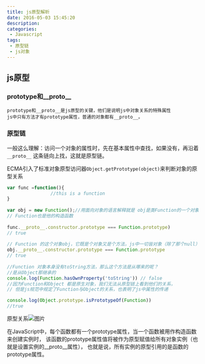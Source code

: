 ```yaml
---
title: js原型解析
date: 2016-05-03 15:45:20
description: 
categories:
 - Javascript 
tags: 
 - 原型链
 - js对象
---
```


## js原型

### prototype和__proto__    

    prototype和__proto__是js原型的关键，他们是说明js中对象关系的特殊属性
    js中只有方法才有prototype属性，普通的对象都有__proto__。

### 原型链

   一般这么理解：访问一个对象的属性时，先在基本属性中查找，如果没有，再沿着 ` __proto__ `
   这条链向上找，这就是原型链。

   ECMA引入了标准对象原型访问器` Object.getPrototype(object) `来判断对象的原型关系
       
```js
var func =function(){
                //this is a function
}
    
var obj = new Function();//用面向对象的语言解释就是 obj是类Function的一个对象，
// Function也是他的构造函数
    
func.__proto__.constructor.prototype === Function.prototype)
// true
    
// Function 的这个对象obj，它既是个对象又是个方法，js中一切皆对象（除了那个null）
obj.__proto__.constructor.prototype === Function.prototype
// true
    
//Function 对象本身没有toString方法，那么这个方法是从哪来的呢？
//是从Object那继承的
console.log(Function.hasOwnProperty('toString')) // false 
//因为Function和Object 都是原生对象，我们无法从原型链上看到他们的关系，
// 但是js规范中规定了Function与Object的关系，也表明了js中属性的传递

console.log(Object.prototype.isPrototypeOf(Function)) 
//true   


```

原型关系![图片]({{site.url}}/assets/images/prototype/prototype.png)


   在JavaScript中，每个函数都有一个prototype属性，当一个函数被用作构造函数来创建实例时，
    该函数的prototype属性值将被作为原型赋值给所有对象实例（也就是设置实例的__proto__属性），
    也就是说，所有实例的原型引用的是函数的prototype属性。

   

### 
